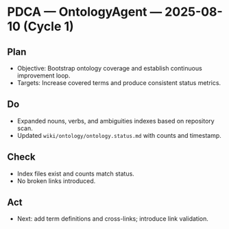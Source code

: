 # PDCA — OntologyAgent — 2025-08-10 (Cycle 1)

## Plan
- Objective: Bootstrap ontology coverage and establish continuous improvement loop.
- Targets: Increase covered terms and produce consistent status metrics.

## Do
- Expanded nouns, verbs, and ambiguities indexes based on repository scan.
- Updated `wiki/ontology/ontology.status.md` with counts and timestamp.

## Check
- Index files exist and counts match status.
- No broken links introduced.

## Act
- Next: add term definitions and cross-links; introduce link validation.